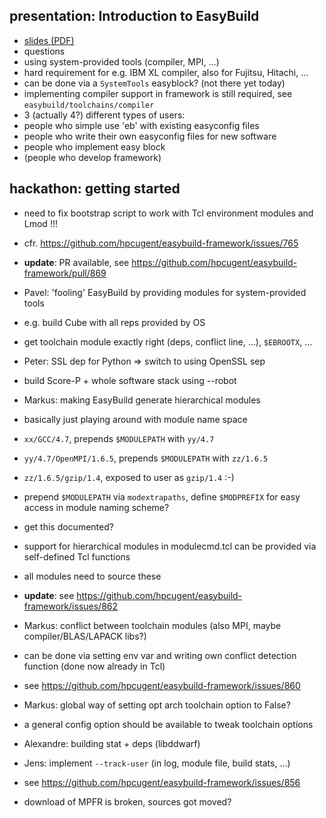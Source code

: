 ## presentation: Introduction to EasyBuild

* [slides (PDF)](http://users.ugent.be/~kehoste/EasyBuild_introduction_hackathon-JSC-Feb14.pdf)
* questions
 * using system-provided tools (compiler, MPI, …)
  * hard requirement for e.g. IBM XL compiler, also for Fujitsu, Hitachi, …
  * can be done via a `SystemTools` easyblock? (not there yet today)
  * implementing compiler support in framework is still required, see `easybuild/toolchains/compiler`
 * 3 (actually 4?) different types of users:
  * people who simple use 'eb' with existing easyconfig files
  * people who write their own easyconfig files for new software
  * people who implement easy block
  * (people who develop framework)

## hackathon: getting started

* need to fix bootstrap script to work with Tcl environment modules and Lmod !!!
 * cfr. https://github.com/hpcugent/easybuild-framework/issues/765
 * **update**: PR available, see https://github.com/hpcugent/easybuild-framework/pull/869

 * Pavel: 'fooling' EasyBuild by providing modules for system-provided tools
  * e.g. build Cube with all reps provided by OS
  * get toolchain module exactly right (deps, conflict line, …), `$EBROOTX`, …

 * Peter: SSL dep for Python => switch to using OpenSSL sep
  * build Score-P + whole software stack using --robot

 * Markus: making EasyBuild generate hierarchical modules
  * basically just playing around with module name space
   * `xx/GCC/4.7`, prepends `$MODULEPATH` with `yy/4.7`
   * `yy/4.7/OpenMPI/1.6.5`, prepends `$MODULEPATH` with `zz/1.6.5`
   * `zz/1.6.5/gzip/1.4`, exposed to user as `gzip/1.4` :-)
  * prepend `$MODULEPATH` via `modextrapaths`, define `$MODPREFIX` for easy access in module naming scheme?
  * get this documented?
  * support for hierarchical modules in modulecmd.tcl can be provided via self-defined Tcl functions
   * all modules need to source these
  * **update**: see https://github.com/hpcugent/easybuild-framework/issues/862

 * Markus: conflict between toolchain modules (also MPI, maybe compiler/BLAS/LAPACK libs?)
  * can be done via setting env var and writing own conflict detection function (done now already in Tcl)
  * see https://github.com/hpcugent/easybuild-framework/issues/860

 * Markus: global way of setting opt arch toolchain option to False?
  * a general config option should be available to tweak toolchain options

 * Alexandre: building stat + deps (libddwarf)

 * Jens: implement `--track-user` (in log, module file, build stats, …)
  * see https://github.com/hpcugent/easybuild-framework/issues/856

 * download of MPFR is broken, sources got moved?